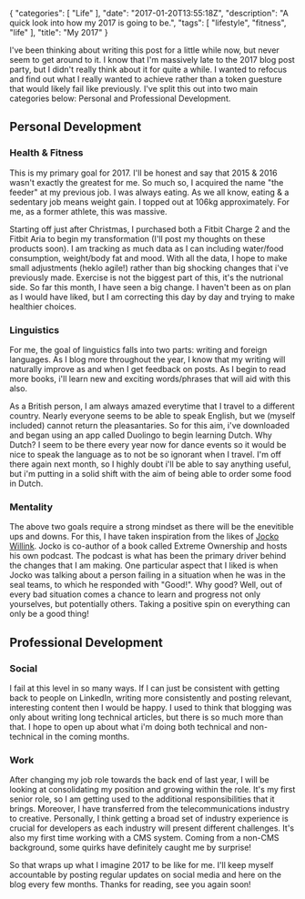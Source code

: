 {
   "categories": [ "Life" ],
   "date": "2017-01-20T13:55:18Z",
   "description": "A quick look into how my 2017 is going to be.",
   "tags": [ "lifestyle", "fitness", "life" ],
   "title": "My 2017"
}

I've been thinking about writing this post for a little while now, but never seem to get around to it. I know that I'm massively late to the 2017 blog post party, but I didn't really think about it for quite a while. I wanted to refocus and find out what I really wanted to achieve rather than a token guesture that would likely fail like previously. I've split this out into two main categories below: Personal and Professional Development.
<!--more-->

## Personal Development

### Health & Fitness

This is my primary goal for 2017. I'll be honest and say that 2015 & 2016 wasn't exactly the greatest for me. So much so, I acquired the name "the feeder" at my previous job. I was always eating. As we all know, eating & a sedentary job means weight gain. I topped out at 106kg approximately. For me, as a former athlete, this was massive. 

Starting off just after Christmas, I purchased both a Fitbit Charge 2 and the Fitbit Aria to begin my transformation (I'll post my thoughts on these products soon). I am tracking as much data as I can including water/food consumption, weight/body fat and mood. With all the data, I hope to make small adjustments (heklo agile!) rather than big shocking changes that i've previously made. Exercise is not the biggest part of this, it's the nutrional side. So far this month, I have seen a big change. I haven't been as on plan as I would have liked, but I am correcting this day by day and trying to make healthier choices.

### Linguistics

For me, the goal of linguistics falls into two parts: writing and foreign languages. As I blog more throughout the year, I know that my writing will naturally improve as and when I get feedback on posts. As I begin to read more books, i'll learn new and exciting words/phrases that will aid with this also. 

As a British person, I am always amazed everytime that I travel to a different country. Nearly everyone seems to be able to speak English, but we (myself included) cannot return the pleasantaries. So for this aim, i've downloaded and began using an app called Duolingo to begin learning Dutch. Why Dutch? I seem to be there every year now for dance events so it would be nice to speak the language as to not be so ignorant when I travel. I'm off there again next month, so I highly doubt i'll be able to say anything useful, but i'm putting in a solid shift with the aim of being able to order some food in Dutch.

### Mentality

The above two goals require a strong mindset as there will be the enevitible ups and downs. For this, I have taken inspiration from the likes of [Jocko Willink](https://twitter.com/jockowillink). Jocko is co-author of a book called Extreme Ownership and hosts his own podcast. The podcast is what has been the primary driver behind the changes that I am making. One particular aspect that I liked is when Jocko was talking about a person failing in a situation when he was in the seal teams, to which he responded with "Good!". Why good? Well, out of every bad situation comes a chance to learn and progress not only yourselves, but potentially others. Taking a positive spin on everything can only be a good thing!

## Professional Development

### Social

I fail at this level in so many ways. If I can just be consistent with getting back to people on LinkedIn, writing more consistently and posting relevant, interesting content then I would be happy. I used to think that blogging was only about writing long technical articles, but there is so much more than that. I hope to open up about what i'm doing both technical and non-technical in the coming months.

### Work

After changing my job role towards the back end of last year, I will be looking at consolidating my position and growing within the role. It's my first senior role, so I am getting used to the additional responsibilities that it brings. Moreover, I have transferred from the telecommunications industry to creative. Personally, I think getting a broad set of industry experience is crucial for developers as each industry will present different challenges. It's also my first time working with a CMS system. Coming from a non-CMS background, some quirks have definitely caught me by surprise!

So that wraps up what I imagine 2017 to be like for me. I'll keep myself accountable by posting regular updates on social media and here on the blog every few months. Thanks for reading, see you again soon!